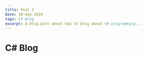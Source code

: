 ```yaml
---
title: Post 2
Date: 10-may-2019
tags: C# Blog
excerpt: A Blog post about how to blog about c# programming...
---
```

# C# Blog

